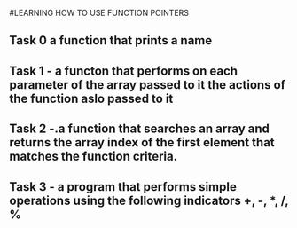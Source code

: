 #LEARNING HOW TO USE FUNCTION POINTERS

## Task 0 a function that prints a name

## Task 1 - a functon that performs on each parameter of the array passed to it the actions of the function aslo passed to it

## Task 2 -.a function that searches an array and returns the array index of the first element that matches the function criteria.

## Task 3 - a program that performs simple operations using the following indicators +, -, *, /, %
